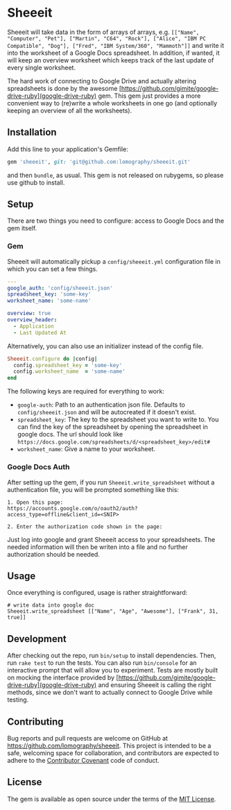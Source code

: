 # Sheeeit

Sheeeit will take data in the form of arrays of arrays, e.g. ``[["Name", "Computer", "Pet"], ["Martin", "C64", "Rock"], ["Alice", "IBM PC Compatible", "Dog"], ["Fred", "IBM System/360", "Mammoth"]]`` and write it into the worksheet of a Google Docs spreadsheet. In addition, if wanted, it will keep an overview worksheet which keeps track of the last update of every single worksheet.


The hard work of connecting to Google Drive and actually altering spreadsheets is done by the awesome [https://github.com/gimite/google-drive-ruby](google-drive-ruby) gem. This gem just provides a more convenient way to (re)write a whole worksheets in one go (and optionally keeping an overview of all the worksheets).

## Installation

Add this line to your application's Gemfile:

```ruby
gem 'sheeeit', git: 'git@github.com:lomography/sheeeit.git'
```
 and then ``bundle``, as usual. This gem is not released on rubygems, so please use github to install.

## Setup

There are two things you need to configure: access to Google Docs and the gem itself.

### Gem
Sheeeit will automatically pickup a ``config/sheeeit.yml`` configuration file in which you can set a few things.

```yaml
---
google_auth: 'config/sheeeit.json'
spreadsheet_key: 'some-key'
worksheet_name: 'some-name'

overview: true
overview_header:
  - Application
  - Last Updated At
```

Alternatively, you can also use an initializer instead of the config file.

```ruby
Sheeeit.configure do |config|
  config.spreadsheet_key = 'some-key'
  config.worksheet_name  = 'some-name'
end
```

The following keys are required for everything to work:
* ``google-auth``: Path to an authentication json file. Defaults to ``config/sheeeit.json`` and will be autocreated if it doesn't exist.
* ``spreadsheet_key``: The key to the spreadsheet you want to write to. You can find the key of the spreadsheet by opening the spreadsheet in google docs. The url should look like ``https://docs.google.com/spreadsheets/d/<spreadsheet_key>/edit#``
* ``worksheet_name``: Give a name to your worksheet.

### Google Docs Auth

After setting up the gem, if you run ``Sheeeit.write_spreadsheet`` without a authentication file, you will be prompted something like this:

```
1. Open this page:
https://accounts.google.com/o/oauth2/auth?access_type=offline&client_id=<SNIP>

2. Enter the authorization code shown in the page:
```

Just log into google and grant Sheeeit access to your spreadsheets. The needed information will then be writen into a file and no further authorization should be needed.

## Usage

Once everything is configured, usage is rather straightforward:

    # write data into google doc
    Sheeeit.write_spreadsheet [["Name", "Age", "Awesome"], ["Frank", 31, true]]

## Development

After checking out the repo, run `bin/setup` to install dependencies. Then, run `rake test` to run the tests. You can also run `bin/console` for an interactive prompt that will allow you to experiment. Tests are mostly built on mocking the interface provided by [https://github.com/gimite/google-drive-ruby](google-drive-ruby) and ensuring Sheeeit is calling the right methods, since we don't want to actually connect to Google Drive while testing.


## Contributing

Bug reports and pull requests are welcome on GitHub at https://github.com/lomography/sheeeit. This project is intended to be a safe, welcoming space for collaboration, and contributors are expected to adhere to the [Contributor Covenant](contributor-covenant.org) code of conduct.


## License

The gem is available as open source under the terms of the [MIT License](http://opensource.org/licenses/MIT).
